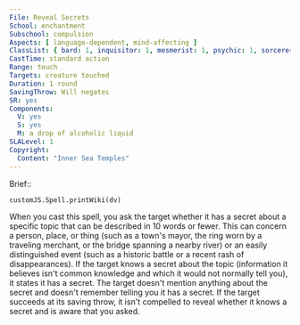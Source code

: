 ```yaml
---
File: Reveal Secrets
School: enchantment
Subschool: compulsion
Aspects: [ language-dependent, mind-affecting ]
ClassList: { bard: 1, inquisitor: 1, mesmerist: 1, psychic: 1, sorcerer: 1, wizard: 1, witch: 1 }
CastTime: standard action
Range: touch
Targets: creature touched
Duration: 1 round
SavingThrow: Will negates
SR: yes
Components:
  V: yes
  S: yes
  M: a drop of alcoholic liquid
SLALevel: 1
Copyright:
  Content: "Inner Sea Temples"
---
```

Brief:: 

```dataviewjs
customJS.Spell.printWiki(dv)
```

When you cast this spell, you ask the target whether it has a secret about a specific topic that can be described in 10 words or fewer. This can concern a person, place, or thing (such as a town's mayor, the ring worn by a traveling merchant, or the bridge spanning a nearby river) or an easily distinguished event (such as a historic battle or a recent rash of disappearances). If the target knows a secret about the topic (information it believes isn't common knowledge and which it would not normally tell you), it states it has a secret. The target doesn't mention anything about the secret and doesn't remember telling you it has a secret. If the target succeeds at its saving throw, it isn't compelled to reveal whether it knows a secret and is aware that you asked.
